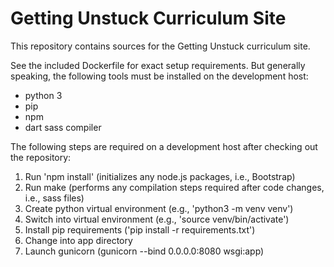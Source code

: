 # Getting Unstuck Curriculum Site

This repository contains sources for the Getting Unstuck curriculum site. 

See the included Dockerfile for exact setup requirements. But generally speaking, 
the following tools must be installed on the development host: 
* python 3
* pip
* npm 
* dart sass compiler 

The following steps are required on a development host after checking out the repository: 
1. Run 'npm install' (initializes any node.js packages, i.e., Bootstrap)
1. Run make (performs any compilation steps required after code changes, i.e., sass files)
1. Create python virtual environment (e.g., 'python3 -m venv venv')
1. Switch into virtual environment (e.g., 'source venv/bin/activate')
1. Install pip requirements ('pip install -r requirements.txt')
1. Change into app directory
1. Launch gunicorn (gunicorn --bind 0.0.0.0:8080 wsgi:app)
